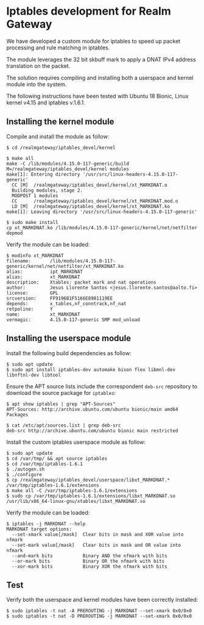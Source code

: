 # Iptables development for Realm Gateway

We have developed a custom module for iptables to speed up packet processing and rule matching in iptables.

The module leverages the 32 bit skbuff mark to apply a DNAT IPv4 address translation on the packet.

The solution requires compiling and installing both a userspace and kernel module into the system.

The following instructions have been tested with Ubuntu 18 Bionic, Linux kernel v4.15 and iptables v.1.6.1.


## Installing the kernel module

Compile and install the module as follow:

```
$ cd /realmgateway/iptables_devel/kernel

$ make all
make -C /lib/modules/4.15.0-117-generic/build M=/realmgateway/iptables_devel/kernel modules
make[1]: Entering directory '/usr/src/linux-headers-4.15.0-117-generic'
  CC [M]  /realmgateway/iptables_devel/kernel/xt_MARKDNAT.o
  Building modules, stage 2.
  MODPOST 1 modules
  CC      /realmgateway/iptables_devel/kernel/xt_MARKDNAT.mod.o
  LD [M]  /realmgateway/iptables_devel/kernel/xt_MARKDNAT.ko
make[1]: Leaving directory '/usr/src/linux-headers-4.15.0-117-generic'

$ sudo make install
cp xt_MARKDNAT.ko /lib/modules/4.15.0-117-generic/kernel/net/netfilter
depmod
```

Verify the module can be loaded:

```
$ modinfo xt_MARKDNAT
filename:       /lib/modules/4.15.0-117-generic/kernel/net/netfilter/xt_MARKDNAT.ko
alias:          ipt_MARKDNAT
alias:          xt_MARKDNAT
description:    Xtables: packet mark and nat operations
author:         Jesus Llorente Santos <jesus.llorente.santos@aalto.fi>
license:        GPL
srcversion:     FF9196B1F5166E8981119EE
depends:        x_tables,nf_conntrack,nf_nat
retpoline:      Y
name:           xt_MARKDNAT
vermagic:       4.15.0-117-generic SMP mod_unload
```

## Installing the userspace module

Install the following build dependencies as follow:

```
$ sudo apt update
$ sudo apt install iptables-dev automake bison flex libmnl-dev libnftnl-dev libtool
```

Ensure the APT source lists include the correspondent `deb-src` repository to download the source package for `iptables`:

```
$ apt show iptables | grep "APT-Sources"
APT-Sources: http://archive.ubuntu.com/ubuntu bionic/main amd64 Packages

$ cat /etc/apt/sources.list | grep deb-src
deb-src http://archive.ubuntu.com/ubuntu bionic main restricted
```

Install the custom iptables userspace module as follow:

```
$ sudo apt update
$ cd /var/tmp/ && apt source iptables
$ cd /var/tmp/iptables-1.6.1
$ ./autogen.sh
$ ./configure
$ cp /realmgateway/iptables_devel/userspace/libxt_MARKDNAT.* /var/tmp/iptables-1.6.1/extensions
$ make all -C /var/tmp/iptables-1.6.1/extensions
$ sudo cp /var/tmp/iptables-1.6.1/extensions/libxt_MARKDNAT.so /usr/lib/x86_64-linux-gnu/xtables/libxt_MARKDNAT.so
```

Verify the module can be loaded:

```
$ iptables -j MARKDNAT --help
MARKDNAT target options:
  --set-xmark value[/mask]  Clear bits in mask and XOR value into nfmark
  --set-mark value[/mask]   Clear bits in mask and OR value into nfmark
  --and-mark bits           Binary AND the nfmark with bits
  --or-mark bits            Binary OR the nfmark with bits
  --xor-mark bits           Binary XOR the nfmark with bits
```

## Test

Verify both the userspace and kernel modules have been correctly installed:

```
$ sudo iptables -t nat -A PREROUTING -j MARKDNAT --set-xmark 0x0/0x0
$ sudo iptables -t nat -D PREROUTING -j MARKDNAT --set-xmark 0x0/0x0
```
